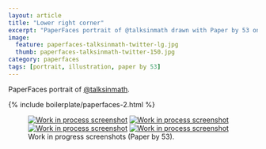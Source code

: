 ```yaml
---
layout: article
title: "Lower right corner"
excerpt: "PaperFaces portrait of @talksinmath drawn with Paper by 53 on an iPad."
image: 
  feature: paperfaces-talksinmath-twitter-lg.jpg
  thumb: paperfaces-talksinmath-twitter-150.jpg
category: paperfaces
tags: [portrait, illustration, paper by 53]
---
```


PaperFaces portrait of [@talksinmath](http://twitter.com/talksinmath).

{% include boilerplate/paperfaces-2.html %}

<figure class="half">
	<a href="{{ site.url }}/images/paperfaces-talksinmath-process-1-lg.jpg"><img src="{{ site.url }}/images/paperfaces-talksinmath-process-1-600.jpg" alt="Work in process screenshot"></a>
	<a href="{{ site.url }}/images/paperfaces-talksinmath-process-2-lg.jpg"><img src="{{ site.url }}/images/paperfaces-talksinmath-process-2-600.jpg" alt="Work in process screenshot"></a>
	<a href="{{ site.url }}/images/paperfaces-talksinmath-process-3-lg.jpg"><img src="{{ site.url }}/images/paperfaces-talksinmath-process-3-600.jpg" alt="Work in process screenshot"></a>
	<a href="{{ site.url }}/images/paperfaces-talksinmath-process-4-lg.jpg"><img src="{{ site.url }}/images/paperfaces-talksinmath-process-4-600.jpg" alt="Work in process screenshot"></a>
	<figcaption>Work in progress screenshots (Paper by 53).</figcaption>
</figure>